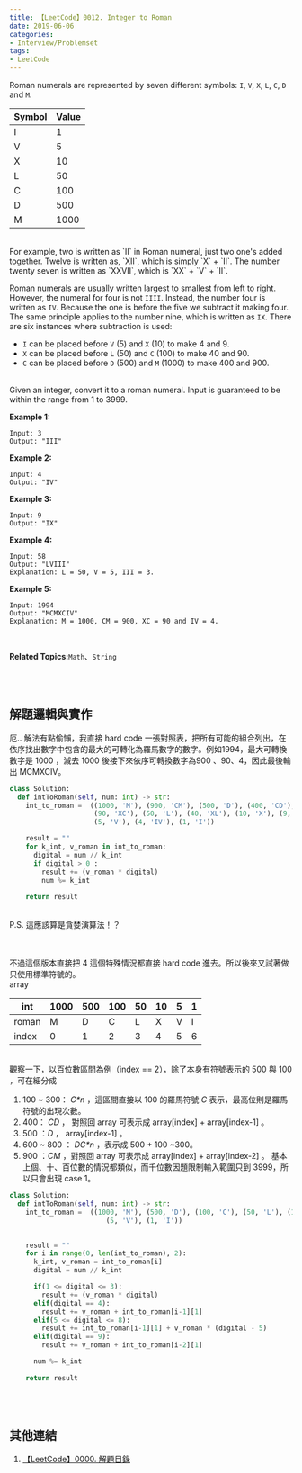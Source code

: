 ```yaml
---
title: 【LeetCode】0012. Integer to Roman
date: 2019-06-06
categories:
- Interview/Problemset
tags:
- LeetCode
--- 
```


Roman numerals are represented by seven different symbols: `I`, `V`, `X`, `L`, `C`, `D` and `M`.
<!--more-->

|**Symbol**|**Value**|
|-------------|---| 
|I|1|
|V|5|
|X|10|
|L|50|
|C|100|
|D|500|
|M|1000|

<br>
For example, two is written as  `II` in Roman numeral, just two one's added together. Twelve is written as,  `XII`, which is simply  `X`  +  `II`. The number twenty seven is written as  `XXVII`, which is  `XX`  +  `V`  +  `II`.
<br>

Roman numerals are usually written largest to smallest from left to right. However, the numeral for four is not  `IIII`. Instead, the number four is written as  `IV`. Because the one is before the five we subtract it making four. The same principle applies to the number nine, which is written as  `IX`. There are six instances where subtraction is used:
<br>

-   `I`  can be placed before  `V`  (5) and  `X`  (10) to make 4 and 9.
-   `X`  can be placed before  `L`  (50) and  `C`  (100) to make 40 and 90.
-   `C`  can be placed before  `D`  (500) and  `M`  (1000) to make 400 and 900.

<br>
Given an integer, convert it to a roman numeral. Input is guaranteed to be within the range from 1 to 3999.


**Example 1:**
```
Input: 3
Output: "III"
```

**Example 2:**
```
Input: 4
Output: "IV"
```

**Example 3:**
```
Input: 9
Output: "IX"
```

**Example 4:**
```
Input: 58
Output: "LVIII"
Explanation: L = 50, V = 5, III = 3.
```

**Example 5:**
```
Input: 1994
Output: "MCMXCIV"
Explanation: M = 1000, CM = 900, XC = 90 and IV = 4.
```

<br>

**Related Topics:**`Math`、`String`

<br><br>

## 解題邏輯與實作
厄.. 解法有點偷懶，我直接 hard code 一張對照表，把所有可能的組合列出，在依序找出數字中包含的最大的可轉化為羅馬數字的數字。例如1994，最大可轉換數字是 1000 ，減去 1000 後接下來依序可轉換數字為900 、90、4，因此最後輸出 MCMXCIV。


```python
class Solution:
  def intToRoman(self, num: int) -> str:
    int_to_roman =  ((1000, 'M'), (900, 'CM'), (500, 'D'), (400, 'CD'), (100, 'C'),
                     (90, 'XC'), (50, 'L'), (40, 'XL'), (10, 'X'), (9, 'IX'),
                     (5, 'V'), (4, 'IV'), (1, 'I'))

    result = ""
    for k_int, v_roman in int_to_roman:
      digital = num // k_int
      if digital > 0 :
        result += (v_roman * digital)
        num %= k_int 
				
    return result 
```
<br> P.S. 這應該算是貪婪演算法！？

<br><br>
不過這個版本直接把 4 這個特殊情況都直接 hard code 進去。所以後來又試著做只使用標準符號的。
<br>
array

|int|1000|500|100|50|10|5|1|
|---|---|---|---|---|---|---|---| 
|roman|M|D|C|L|X|V|I|
|index|0|1|2|3|4|5|6|

<br> 觀察一下，以百位數區間為例（index == 2），除了本身有符號表示的 500 與 100 ，可在細分成
1.  100 ~ 300： _C*n_ ，這區間直接以 100 的羅馬符號 _C_ 表示，最高位則是羅馬符號的出現次數。
2.  400： _CD_ ， 對照回 array 可表示成 array[index] + array[index-1] 。
3.  500 ：_D_ ，  array[index-1] 。
4.  600 ~ 800 ： _DC*n_ ，表示成 500 + 100 ~300。
5.  900 ：_CM_ ，對照回 array 可表示成 array[index] + array[index-2] 。
基本上個、十、百位數的情況都類似，而千位數因題限制輸入範圍只到 3999，所以只會出現 case 1。

```python
class Solution:
  def intToRoman(self, num: int) -> str:
    int_to_roman =  ((1000, 'M'), (500, 'D'), (100, 'C'), (50, 'L'), (10, 'X'),
						(5, 'V'), (1, 'I'))

		
    result = ""
    for i in range(0, len(int_to_roman), 2): 
      k_int, v_roman = int_to_roman[i] 
      digital = num // k_int

      if(1 <= digital <= 3):
        result += (v_roman * digital)
      elif(digital == 4):
        result += v_roman + int_to_roman[i-1][1]
      elif(5 <= digital <= 8):
        result += int_to_roman[i-1][1] + v_roman * (digital - 5)
      elif(digital == 9):
        result += v_roman + int_to_roman[i-2][1]

      num %= k_int
		
    return result
```

<br><br>

## 其他連結
1. [【LeetCode】0000. 解題目錄](/LeetCode-0000-Contents/)